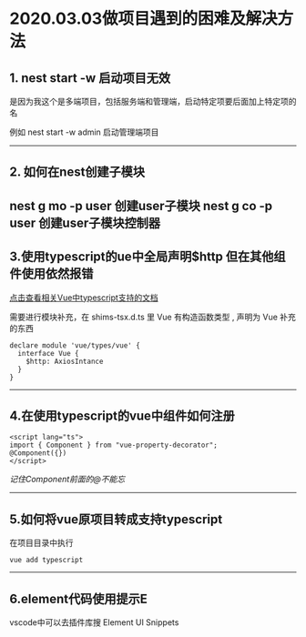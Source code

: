 # 2020.03.03做项目遇到的困难及解决方法

## 1. nest start -w 启动项目无效

是因为我这个是多端项目，包括服务端和管理端，启动特定项要后面加上特定项的名

例如 nest start -w admin 启动管理端项目

-----------
## 2. 如何在nest创建子模块

nest g mo -p user 创建user子模块
nest g co -p user 创建user子模块控制器
-----------
## 3.使用typescript的ue中全局声明$http 但在其他组件使用依然报错

[点击查看相关Vue中typescript支持的文档](https://cn.vuejs.org/v2/guide/typescript.html#ad)

需要进行模块补充，在 shims-tsx.d.ts 里 Vue 有构造函数类型 , 声明为 Vue 补充的东西
```
declare module 'vue/types/vue' {
  interface Vue {
    $http: AxiosIntance
  }
}
```

-----------
## 4.在使用typescript的vue中组件如何注册

```
<script lang="ts">
import { Component } from "vue-property-decorator";
@Component({})
</script>
```
*记住Component前面的@不能忘*

-----------

## 5.如何将vue原项目转成支持typescript
在项目目录中执行

`vue add typescript`

-----------

## 6.element代码使用提示E
vscode中可以去插件库搜 Element UI Snippets